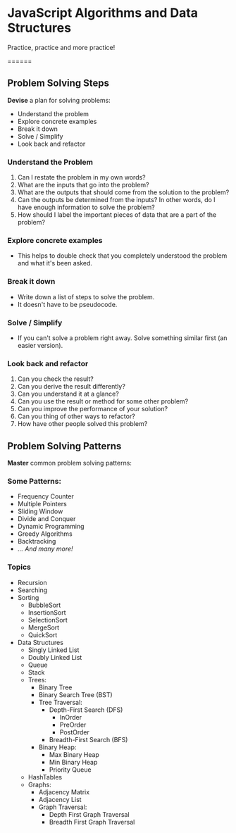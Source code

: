 # JavaScript Algorithms and Data Structures

Practice, practice and more practice!

======

## Problem Solving Steps

**Devise** a plan for solving problems:

- Understand the problem
- Explore concrete examples
- Break it down
- Solve / Simplify
- Look back and refactor

### Understand the Problem

1. Can I restate the problem in my own words?
2. What are the inputs that go into the problem?
3. What are the outputs that should come from the solution to the problem?
4. Can the outputs be determined from the inputs? In other words, do I have enough information to solve the problem?
5. How should I label the important pieces of data that are a part of the problem?

### Explore concrete examples

- This helps to double check that you completely understood the problem and what it's been asked.

### Break it down

- Write down a list of steps to solve the problem.
- It doesn't have to be pseudocode.

### Solve / Simplify

- If you can't solve a problem right away. Solve something similar first (an easier version).

### Look back and refactor

1. Can you check the result?
2. Can you derive the result differently?
3. Can you understand it at a glance?
4. Can you use the result or method for some other problem?
5. Can you improve the performance of your solution?
6. Can you thing of other ways to refactor?
7. How have other people solved this problem?

## Problem Solving Patterns

**Master** common problem solving patterns:

### Some Patterns:

- Frequency Counter
- Multiple Pointers
- Sliding Window
- Divide and Conquer
- Dynamic Programming
- Greedy Algorithms
- Backtracking
- _... And many more!_

### Topics

- Recursion
- Searching
- Sorting
  - BubbleSort
  - InsertionSort
  - SelectionSort
  - MergeSort
  - QuickSort
- Data Structures
  - Singly Linked List
  - Doubly Linked List
  - Queue
  - Stack
  - Trees:
    - Binary Tree
    - Binary Search Tree (BST)
    - Tree Traversal:
      - Depth-First Search (DFS)
        - InOrder
        - PreOrder
        - PostOrder
      - Breadth-First Search (BFS)
    - Binary Heap:
      - Max Binary Heap
      - Min Binary Heap
      - Priority Queue
  - HashTables
  - Graphs:
    - Adjacency Matrix
    - Adjacency List
    - Graph Traversal:
      - Depth First Graph Traversal
      - Breadth First Graph Traversal
